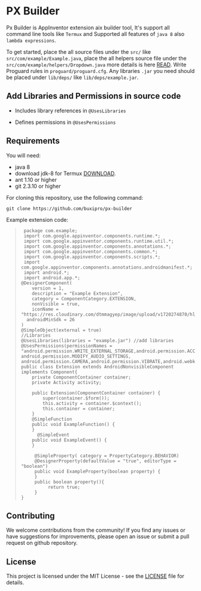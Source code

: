 # PX Builder

Px Builder is AppInventor extension aix builder tool, It's support all command line tools like `Termux` and Supported all features of `java 8` also `lambda expressions`.

To get started, place the all source files under the `src/` like `src/com/example/Example.java`, place the all helpers source file under the `src/com/example/helpers/Dropdown.java` more details is here [READ](https://docs.google.com/document/u/0/d/10kdXhSKlNBylE9mu2bago76jZVEj4R7H7pe0RKwoLAg/mobilebasic#heading=h.j2gi06bgd9sf).
Write Proguard rules in `proguard/proguard.cfg`.
Any libraries `.jar` you need should be placed under
`lib/deps/` like `lib/deps/example.jar`.

## Add Libraries and Permissions in source code

- Includes library references in `@UsesLibraries`

- Defines permissions in `@UsesPermissions`

## Requirements

You will need:

* java 8
* download jdk-8 for Termux [DOWNLOAD](https://github.com/itsaky/openjdk-8-android/releases/tag/2021-12-26).
* ant 1.10 or higher
* git 2.3.10 or higher

For cloning this repository, use the following command:

```shell
git clone https://github.com/buxipro/px-builder
```

Example extension code:

>      package com.example; 
>      import com.google.appinventor.components.runtime.*; 
>      import com.google.appinventor.components.runtime.util.*;
>      import com.google.appinventor.components.annotations.*;
>      import com.google.appinventor.components.common.*;
>      import com.google.appinventor.components.scripts.*;
>      import com.google.appinventor.components.annotations.androidmanifest.*;
>      import android.*;
>      import android.app.*;
>     @DesignerComponent(
>         version = 1,
>         description = "Example Extension",
>         category = ComponentCategory.EXTENSION,
>         nonVisible = true,
>         iconName = "https://res.cloudinary.com/dtmmagyep/image/upload/v1720274870/hlbiq7sgv8fhfxgt9wi5.jpg",
> 		androidMinSdk = 26
>     )
>     @SimpleObject(external = true)
>     //Libraries
>     @UsesLibraries(libraries = "example.jar") //add libraries
>     @UsesPermissions(permissionNames = "android.permission.WRITE_EXTERNAL_STORAGE,android.permission.ACCESS_DOWNLOAD_MANAGER,android.permission.ACCESS_FINE_LOCATION,android.permission.RECORD_AUDIO, android.permission.MODIFY_AUDIO_SETTINGS, android.permission.CAMERA,android.permission.VIBRATE,android.webkit.resource.VIDEO_CAPTURE,android.webkit.resource.AUDIO_CAPTURE,android.launcher.permission.INSTALL_SHORTCUT,android.permission.ACTION_MANAGE_OVERLAY_PERMISSION,android.permission.CLEAR_APP_CACHE,android.permission.SYSTEM_ALERT_WINDOW,android.permission.HIDE_OVERLAY_WINDOWS,android.permission.QUERY_ALL_PACKAGES,android.permission.INTERNET,android.permission.MANAGE_EXTERNAL_STORAGE,android.permission.REQUEST_DELETE_PACKAGES,android.permission.REQUEST_INSTALL_PACKAGES,com.android.launcher.permission.INSTALL_SHORTCUT")
>     public class Extension extends AndroidNonvisibleComponent implements Component{
>         private ComponentContainer container;
>         private Activity activity;
> 
>         public Extension(ComponentContainer container) {
>             super(container.$form());
>             this.activity = container.$context();
>             this.container = container;
>         }
> 	      @SimpleFunction
>         public void ExampleFunction() {
>         }
>       	@SimpleEvent
>         public void ExampleEvent() {
>         }
>     
>          @SimpleProperty( category = PropertyCategory.BEHAVIOR)
>          @DesignerProperty(defaultValue = "true", editorType = "boolean")
>          public void ExampleProperty(boolean property) {
>          }
>          public boolean property(){
>               return true;
>          }
>     }

## Contributing

We welcome contributions from the community! If you find any issues or have suggestions for improvements, please open an issue or submit a pull request on github repository.

## License

This project is licensed under the MIT License - see the [LICENSE](https://github.com/buxipro/px-builder/blob/main/LICENSE) file for details.